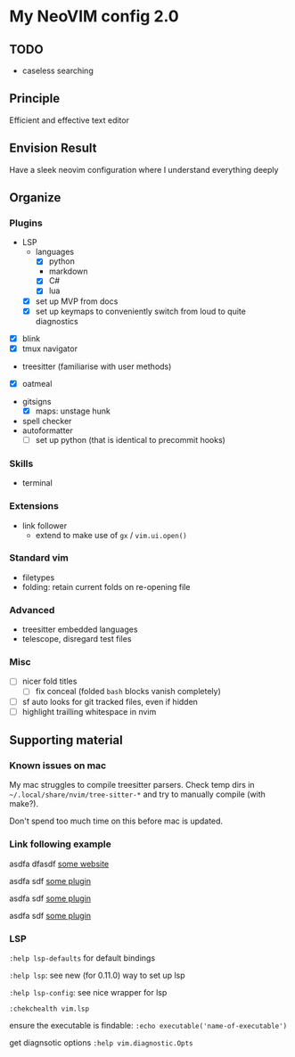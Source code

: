 # My NeoVIM config 2.0

## TODO

- caseless searching

## Principle

Efficient and effective text editor

## Envision Result

Have a sleek neovim configuration where I understand everything deeply

## Organize

### Plugins

- LSP
    - languages
        - [x] python
        - markdown
        - [x] C#
        - [x] lua
    - [x] set up MVP from docs
    - [x] set up keymaps to conveniently switch from loud to quite diagnostics
- [x] blink
- [x] tmux navigator
- treesitter (familiarise with user methods)
- [x] oatmeal
- gitsigns
    - [x] maps: unstage hunk
- spell checker
- autoformatter
    - [ ] set up python (that is identical to precommit hooks)

### Skills

- terminal

### Extensions

- link follower
    - extend to make use of `gx` / `vim.ui.open()`

### Standard vim

- filetypes
- folding: retain current folds on re-opening file

### Advanced

- treesitter embedded languages
- telescope, disregard test files

### Misc

- [ ] nicer fold titles
    - [ ] fix conceal (folded ```bash``` blocks vanish completely)
- [ ] <leader>sf auto looks for git tracked files, even if hidden
- [ ] highlight trailling whitespace in nvim

## Supporting material

### Known issues on mac

My mac struggles to compile treesitter parsers.
Check temp dirs in `~/.local/share/nvim/tree-sitter-*` and try to manually compile (with make?).

Don't spend too much time on this before mac is updated.

### Link following example

asdfa dfasdf [some website](google.com)

asdfa sdf [some plugin](./lua/config/plugins/init.lua#L100)

asdfa sdf [some plugin](lua/config/plugins/init.lua#L100)

asdfa sdf [some plugin](lua/config/plugins/init.lua)

### LSP

`:help lsp-defaults` for default bindings

`:help lsp`: see new (for 0.11.0) way to set up lsp

`:help lsp-config`: see nice wrapper for lsp

`:chekchealth vim.lsp`

ensure the executable is findable:
`:echo executable('name-of-executable')`

get diagnsotic options
`:help vim.diagnostic.Opts`
